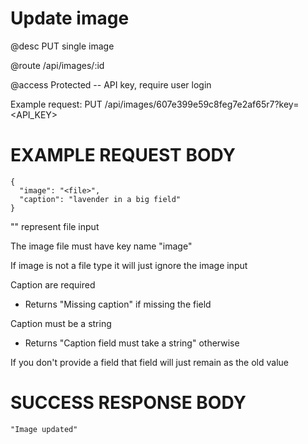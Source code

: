# Update image
@desc PUT single image

@route /api/images/:id

@access Protected -- API key, require user login

Example request: PUT /api/images/607e399e59c8feg7e2af65r7?key=<API_KEY>

# EXAMPLE REQUEST BODY
```
{
  "image": "<file>",
  "caption": "lavender in a big field"
}
```

"<file>" represent file input

The image file must have key name "image"

If image is not a file type it will just ignore the image input

Caption are required
- Returns "Missing caption" if missing the field

Caption must be a string
- Returns "Caption field must take a string" otherwise

If you don't provide a field that field will just remain as the old value

# SUCCESS RESPONSE BODY
```
"Image updated"
```

